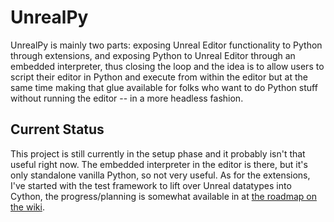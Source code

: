 # UnrealPy #

UnrealPy is mainly two parts: exposing Unreal Editor functionality to Python through extensions, and exposing Python to Unreal Editor through an embedded interpreter, thus closing the loop and the idea is to allow users to script their editor in Python and execute from within the editor but at the same time making that glue available for folks who want to do Python stuff without running the editor -- in a more headless fashion.

## Current Status ##

This project is still currently in the setup phase and it probably isn't that useful right now. The embedded interpreter in the editor is there, but it's only standalone vanilla Python, so not very useful. As for the extensions, I've started with the test framework to lift over Unreal datatypes into Cython, the progress/planning is somewhat available in at [the roadmap on the wiki](https://github.com/mollstam/UnrealPy/wiki/Roadmap).
